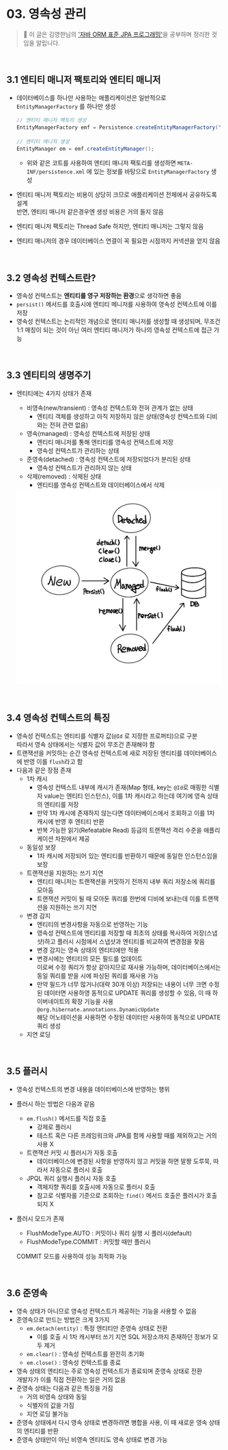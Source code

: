 # 03. 영속성 관리

> 🍤  이 글은 김영한님의 ['자바 ORM 표준 JPA 프로그래밍'](https://www.inflearn.com/course/ORM-JPA-Basic)을 공부하며 정리한 것임을 알립니다.

<br>

## 3.1 엔티티 매니저 팩토리와 엔티티 매니저

* 데이터베이스를 하나만 사용하는 애플리케이션은 일반적으로 `EntityManagerFactory` 를 하나만 생성

  ```java
  // 엔티티 매니저 팩토리 생성
  EntityManagerFactory emf = Persistence.createEntityManagerFactory("jpabook");
  
  // 엔티티 매니저 생성
  EntityManager em = emf.createEntityManager();
  ```

  * 위와 같은 코트를 사용하여 엔티티 매니저 팩토리를 생성하면 `META-INF/persistence.xml` 에 있는 정보를 바탕으로 `EntityManagerFactory` 생성

* 엔티티 매니저 팩토리는 비용이 상당히 크므로 애플리케이션 전체에서 공유하도록 설계  
  반면, 엔티티 매니저 같은경우엔 생성 비용은 거의 들지 않음

* 엔티티 매니저 팩토리는 Thread Safe 하지만, 엔티티 매니저는 그렇지 않음

* 엔티티 매니저의 경우 데이터베이스 연결이 꼭 필요한 시점까지 커넥션을 얻지 않음

<br>

## 3.2 영속성 컨텍스트란?

* 영속성 컨텍스트는 **엔티티를 영구 저장하는 환경**으로 생각하면 좋음
* `persist()` 메서드를 호출시에 엔티티 메니저를 사용하여 영속성 컨텍스트에 이를 저장
* 영속성 컨텍스트는 논리적인 개념으로 엔티티 매니저를 생성할 때 생성되며, 무조건 1:1 매칭이 되는 것이 아닌 여러 엔티티 매니저가 하나의 영속성 컨텍스트에 접근 가능

<br>

## 3.3 엔티티의 생명주기

* 엔티티에는 4가지 상태가 존재

  * 비영속(new/transient) : 영속성 컨텍스트와 전혀 관계가 없는 상태
    * 엔티티 객체를 생성하고 아직 저장하지 않은 상태(영속성 컨텍스트와 디비와는 전혀 관련 없음)
  * 영속(managed) : 영속성 컨텍스트에 저장된 상태
    * 엔티티 매니저를 통해 엔티티를 영속성 컨텍스트에 저장
    * 영속성 컨텍스트가 관리하는 상태
  * 준영속(detached) : 영속성 컨텍스트에 저장되었다가 분리된 상태
    * 영속성 컨텍스트가 관리하지 않는 상태
  * 삭제(removed) : 삭제된 상태
    * 엔티티를 영속성 컨텍스트와 데이터베이스에서 삭제

  <img src="image/3_3_1.jpeg" width="600"/>

<br>

## 3.4 영속성 컨텍스트의 특징

* 영속성 컨텍스트는 엔티티를 식별자 값(`@Id` 로 지정한 프로퍼티)으로 구분  
  따라서 영속 상태에서는 식별자 값이 무조건 존재해야 함
* 트랜잭션을 커밋하는 순간 영속성 컨텍스트에 새로 저장된 엔티티를 데이터베이스에 반영 이를 `flush`라고 함
* 다음과 같은 장점 존재
  * 1차 캐시
    * 영속성 컨텍스트 내부에 캐시가 존재(Map 형태, key는 `@Id`로 매핑한 식별자 value는 엔티티 인스턴스), 이를 1차 캐시라고 하는데 여기에 영속 상태의 엔티티를 저장
    * 만약 1차 캐시에 존재하지 않는다면 데이터베이스에서 조회하고 이를 1차 캐시에 반영 후 엔티티 반환
    * 반복 가능한 읽기(Refeatable Read) 등급의 트랜잭션 격리 수준을 애플리케이션 차원에서 제공
  * 동일성 보장
    * 1차 캐시에 저장되어 있는 엔티티를 반환하기 때문에 동일한 인스턴스임을 보장
  * 트랜잭션을 지원하는 쓰기 지연
    * 엔티티 매니저는 트랜잭션을 커밋하기 전까지 내부 쿼리 저장소에 쿼리를 모아둠
    * 트랜잭션 커밋이 될 때 모아둔 쿼리를 한번에 디비에 보내는데 이를 트랜잭션을 지원하는 쓰기 지연
  * 변경 감지
    * 엔티티의 변경사항을 자동으로 반영하는 기능
    * 영속성 컨텍스트에 엔티티를 저장할 때 최초의 상태를 복사하여 저장(스냅샷)하고 플러시 시점에서 스냅샷과 엔티티를 비교하여 변경점을 찾음
    * 변경 감지는 영속 상태의 엔티티에만 적용
    * 변경시에는 엔티티의 모든 필드를 업데이트  
      이로써 수정 쿼리가 항상 같아지므로 재사용 가능하며, 데이터베이스에서는 동일 쿼리를 받을 시에 파싱된 쿼리를 재사용 가능
    * 만약 필드가 너무 많거나(대략 30개 이상) 저장되는 내용이 너무 크면 수정된 데이터면 사용하영 동적으로 UPDATE 쿼리를 생성할 수 있음, 이 때 하이버네이트의 확장 기능을 사용 `@org.hibernate.annotations.DynamicUpdate`   
      해당 어노테이션을 사용하면 수정된 데이터만 사용하여 동적으로 UPDATE 쿼리 생성
  * 지연 로딩

<br>

## 3.5 플러시

* 영속성 컨텍스트의 변경 내용을 데이터베이스에 반영하는 행위

* 플러시 하는 방법은 다음과 같음

  * `em.flush()` 메서드를 직접 호출
    * 강제로 플러시
    * 테스트 혹은 다른 프레임워크와 JPA를 함께 사용할 때를 제외하고는 거의 사용 X
  * 트랜잭션 커밋 시 플러시가 자동 호출
    * 데이터베이스에 변경된 사항을 반영하지 않고 커밋을 하면 말짱 도루묵, 따라서 자동으로 플러시 호출
  * JPQL 쿼리 실행시 플러시 자동 호출
    * 객체지향 쿼리를 호출시에 자동으로 플러시 호출
    * 참고로 식별자를 기준으로 조회하는 `find()` 메서드 호출은 플러시가 호출 되지 X

* 플러시 모드가 존재

  * FlushModeType.AUTO : 커밋이나 쿼리 실행 시 플러시(default)
  * FlushModeType.COMMIT : 커밋할 때만 플러시

  COMMIT 모드를 사용하여 성능 최적화 가능

<br>

## 3.6 준영속

* 영속 상태가 아니므로 영속성 컨텍스트가 제공하는 기능을 사용할 수 없음
* 준영속으로 만드는 방법은 크게 3가지
  * `em.detach(entity)` : 특정 엔티티만 준영속 상태로 전환
    * 이를 호출 시 1차 캐시부터 쓰기 지연 SQL 저장소까지 존재하던 정보가 모두 제거
  * `em.clear()` : 영속성 컨텍스트를 완전히 초기화
  * `em.close()` : 영속성 컨텍스트를 종료
* 영속 상태의 엔티티는 주로 영속성 컨텍스트가 종료되며 준영속 상태로 전환  
  개발자가 이를 직접 전환하는 일은 거의 없음
* 준영속 상태는 다음과 같은 특징을 가짐
  * 거의 비영속 상태와 동일
  * 식별자의 값을 가짐
  * 지연 로딩 불가능
* 준영속 상태에서 다시 영속 상태로 변경하려면 병합을 사용, 이 때 새로운 영속 상태의 엔티티를 반환
* 준영속 상태만이 아닌 비영속 엔티티도 영속 상태로 변경 가능